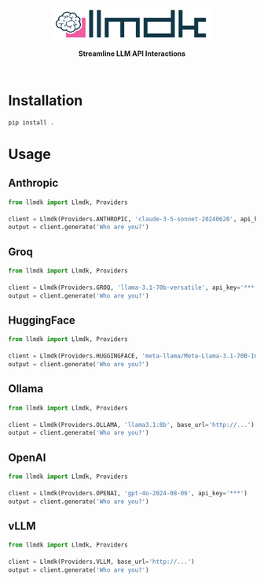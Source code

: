 <div align="center">
  <img src="./misc/llmdk.svg" alt="Logo" height="70" />
  <p><strong>Streamline LLM API Interactions</strong></p>
</div>
<br/>

# Installation

```bash
pip install .
```

# Usage

## Anthropic
```python
from llmdk import Llmdk, Providers

client = Llmdk(Providers.ANTHROPIC, 'claude-3-5-sonnet-20240620', api_key='***')
output = client.generate('Who are you?')
```

## Groq
```python
from llmdk import Llmdk, Providers

client = Llmdk(Providers.GROQ, 'llama-3.1-70b-versatile', api_key='***')
output = client.generate('Who are you?')
```

## HuggingFace
```python
from llmdk import Llmdk, Providers

client = Llmdk(Providers.HUGGINGFACE, 'meta-llama/Meta-Llama-3.1-70B-Instruct', api_key='***')
output = client.generate('Who are you?')
```

## Ollama
```python
from llmdk import Llmdk, Providers

client = Llmdk(Providers.OLLAMA, 'llama3.1:8b', base_url='http://...')
output = client.generate('Who are you?')
```

## OpenAI
```python
from llmdk import Llmdk, Providers

client = Llmdk(Providers.OPENAI, 'gpt-4o-2024-08-06', api_key='***')
output = client.generate('Who are you?')
```

## vLLM
```python
from llmdk import Llmdk, Providers

client = Llmdk(Providers.VLLM, base_url='http://...')
output = client.generate('Who are you?')
```
